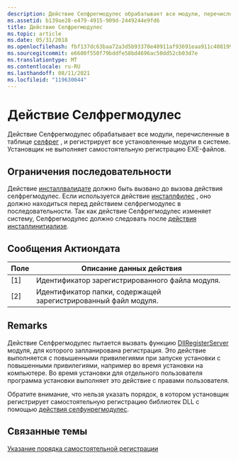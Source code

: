 ```yaml
---
description: Действие Селфрегмодулес обрабатывает все модули, перечисленные в таблице Селфрег, и регистрирует все установленные модули в системе. Установщик не выполняет самостоятельную регистрацию EXE-файлов.
ms.assetid: b139ae28-e479-4915-909d-2449244e9fd6
title: Действие Селфрегмодулес
ms.topic: article
ms.date: 05/31/2018
ms.openlocfilehash: fbf137dc63baa72a3d5b93370e40911af93691eaa911c4081990656c84091870
ms.sourcegitcommit: e6600f550f79bddfe58bd4696ac50dd52cb03d7e
ms.translationtype: MT
ms.contentlocale: ru-RU
ms.lasthandoff: 08/11/2021
ms.locfileid: "119630044"
---
```

# <a name="selfregmodules-action"></a>Действие Селфрегмодулес

Действие Селфрегмодулес обрабатывает все модули, перечисленные в таблице [селфрег](selfreg-table.md) , и регистрирует все установленные модули в системе. Установщик не выполняет самостоятельную регистрацию EXE-файлов.

## <a name="sequence-restrictions"></a>Ограничения последовательности

Действие [инсталлвалидате](installvalidate-action.md) должно быть вызвано до вызова действия селфрегмодулес. Если используется действие [инсталлфилес](installfiles-action.md) , оно должно находиться перед действием селфрегмодулес в последовательности. Так как действие Селфрегмодулес изменяет систему, Селфрегмодулес должно следовать после [действия инсталлинитиализе](installinitialize-action.md).

## <a name="actiondata-messages"></a>Сообщения Актиондата



| Поле | Описание данных действия                           |
|-------|------------------------------------------------------|
| \[1\] | Идентификатор зарегистрированного файла модуля.                |
| \[2\] | Идентификатор папки, содержащей зарегистрированный файл модуля. |



 

## <a name="remarks"></a>Remarks

Действие Селфрегмодулес пытается вызвать функцию [DllRegisterServer](/windows/win32/api/olectl/nf-olectl-dllregisterserver) модуля, для которого запланирована регистрация. Это действие выполняется с повышенными привилегиями при запуске установки с повышенными привилегиями, например во время установки на компьютере. Во время установки для отдельного пользователя программа установки выполняет это действие с правами пользователя.

Обратите внимание, что нельзя указать порядок, в котором установщик регистрирует самостоятельную регистрацию библиотек DLL с помощью [действия селфунрегмодулес](selfunregmodules-action.md).

## <a name="related-topics"></a>Связанные темы

<dl> <dt>

[Указание порядка самостоятельной регистрации](specifying-the-order-of-self-registration.md)
</dt> </dl>

 

 
